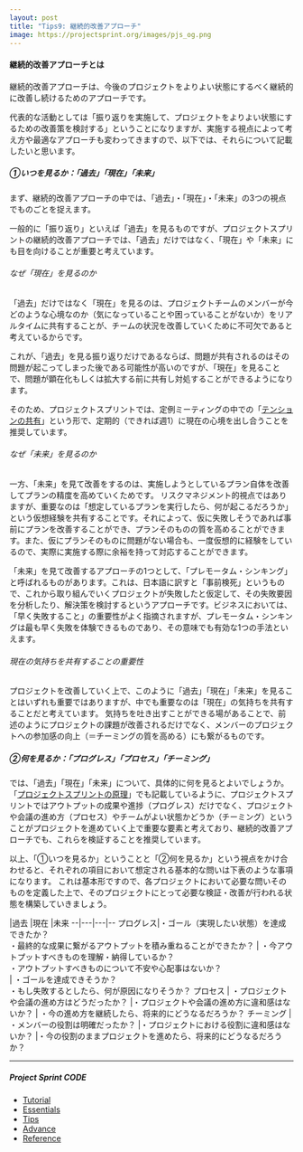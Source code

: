 ```yaml
---
layout: post
title: "Tips9: 継続的改善アプローチ"
image: https://projectsprint.org/images/pjs_og.png
---
```


#### 継続的改善アプローチとは
継続的改善アプローチは、今後のプロジェクトをよりよい状態にするべく継続的に改善し続けるためのアプローチです。

代表的な活動としては「振り返りを実施して、プロジェクトをよりよい状態にするための改善策を検討する」ということになりますが、実施する視点によって考え方や最適なアプローチも変わってきますので、以下では、それらについて記載したいと思います。

##### ①いつを見るか：「過去」「現在」「未来」
まず、継続的改善アプローチの中では、「過去」・「現在」・「未来」の3つの視点でものごとを捉えます。

一般的に「振り返り」といえば「過去」を見るものですが、プロジェクトスプリントの継続的改善アプローチでは、「過去」だけではなく、「現在」や「未来」にも目を向けることが重要と考えています。

###### なぜ「現在」を見るのか
「過去」だけではなく「現在」を見るのは、プロジェクトチームのメンバーが今どのような心境なのか（気になっていることや困っていることがないか）をリアルタイムに共有することが、チームの状況を改善していくために不可欠であると考えているからです。

これが、「過去」を見る振り返りだけであるならば、問題が共有されるのはその問題が起こってしまった後である可能性が高いのですが、「現在」を見ることで、問題が顕在化もしくは拡大する前に共有し対処することができるようになります。

そのため、プロジェクトスプリントでは、定例ミーティングの中での「[テンションの共有](https://projectsprint.org/ja/code/tips/tips10.html)」という形で、定期的（できれば週1）に現在の心境を出し合うことを推奨しています。

###### なぜ「未来」を見るのか
一方、「未来」を見て改善をするのは、実施しようとしているプラン自体を改善してプランの精度を高めていくためです。
リスクマネジメント的視点ではありますが、重要なのは「想定しているプランを実行したら、何が起こるだろうか」という仮想経験を共有することです。それによって、仮に失敗しそうであれば事前にプランを改善することができ、プランそのものの質を高めることができます。また、仮にプランそのものに問題がない場合も、一度仮想的に経験をしているので、実際に実施する際に余裕を持って対応することができます。

「未来」を見て改善するアプローチの1つとして、「プレモータム・シンキング」と呼ばれるものがあります。これは、日本語に訳すと「事前検死」というもので、これから取り組んでいくプロジェクトが失敗したと仮定して、その失敗要因を分析したり、解決策を検討するというアプローチです。ビジネスにおいては、「早く失敗すること」の重要性がよく指摘されますが、プレモータム・シンキングは最も早く失敗を体験できるものであり、その意味でも有効な1つの手法といえます。

###### 現在の気持ちを共有することの重要性
プロジェクトを改善していく上で、このように「過去」「現在」「未来」を見ることはいずれも重要ではありますが、中でも重要なのは「現在」の気持ちを共有することだと考えています。
気持ちを吐き出すことができる場があることで、前述のようにプロジェクトの課題が改善されるだけでなく、メンバーのプロジェクトへの参加感の向上（＝チーミングの質を高める）にも繋がるものです。


##### ②何を見るか：「プログレス」「プロセス」「チーミング」
では、「過去」「現在」「未来」について、具体的に何を見るとよいでしょうか。
「[プロジェクトスプリントの原理](https://projectsprint.org/ja/code/essentials.html)」でも記載しているように、プロジェクトスプリントではアウトプットの成果や進捗（プログレス）だけでなく、プロジェクトや会議の進め方（プロセス）やチームがよい状態かどうか（チーミング）ということがプロジェクトを進めていく上で重要な要素と考えており、継続的改善アプローチでも、これらを検証することを推奨しています。

以上、「①いつを見るか」ということと「②何を見るか」という視点をかけ合わせると、それぞれの項目において想定される基本的な問いは下表のような事項になります。
これは基本形ですので、各プロジェクトにおいて必要な問いそのものを定義した上で、そのプロジェクトにとって必要な検証・改善が行われる状態を構築していきましょう。

 |過去 |現在 |未来
--|---|---|--
プログレス|・ゴール（実現したい状態）を達成できたか？<br>・最終的な成果に繋がるアウトプットを積み重ねることができたか？    | ・今アウトプットすべきものを理解・納得しているか？<br>・アウトプットすべきものについて不安や心配事はないか？<br>  | ・ゴールを達成できそうか？<br>・もし失敗するとしたら、何が原因になりそうか？
プロセス | ・プロジェクトや会議の進め方はどうだったか？   |・プロジェクトや会議の進め方に違和感はないか？    |  ・今の進め方を継続したら、将来的にどうなるだろうか？
チーミング  | ・メンバーの役割は明確だったか？   |・プロジェクトにおける役割に違和感はないか？    |・今の役割のままプロジェクトを進めたら、将来的にどうなるだろうか？   

---

##### Project Sprint CODE
- [Tutorial](../tutorial/index.md)
- [Essentials](../essentials.md)
- [Tips](../tips/index.md)
- [Advance](../advance.md)
- [Reference](../reference.md)
